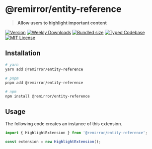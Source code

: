 # @remirror/entity-reference

> **Allow users to highlight important content**

[![Version][version]][npm] [![Weekly Downloads][downloads-badge]][npm] [![Bundled size][size-badge]][size] [![Typed Codebase][typescript]](#) [![MIT License][license]](#)

[version]: https://flat.badgen.net/npm/v/@remirror/entity-reference
[npm]: https://npmjs.com/package/@remirror/entity-reference
[license]: https://flat.badgen.net/badge/license/MIT/purple
[size]: https://bundlephobia.com/result?p=@remirror/entity-reference
[size-badge]: https://flat.badgen.net/bundlephobia/minzip/@remirror/entity-reference
[typescript]: https://flat.badgen.net/badge/icon/TypeScript?icon=typescript&label
[downloads-badge]: https://badgen.net/npm/dw/@remirror/entity-reference/red?icon=npm

## Installation

```bash
# yarn
yarn add @remirror/entity-reference

# pnpm
pnpm add @remirror/entity-reference

# npm
npm install @remirror/entity-reference
```

## Usage

The following code creates an instance of this extension.

```ts
import { HighlightExtension } from '@remirror/entity-reference';

const extension = new HighlightExtension();
```
